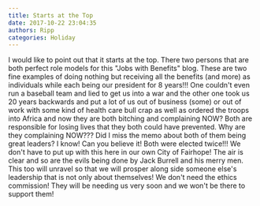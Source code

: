 ```yaml
---
title: Starts at the Top
date: 2017-10-22 23:04:35
authors: Ripp
categories: Holiday
---
```


 I would like to point out that it starts at the top. There two persons that are both perfect role models for this "Jobs with Benefits" blog. These are two fine examples of doing nothing  but receiving all the benefits (and more) as individuals while each being our president for 8 years!!! One couldn't even run a baseball team and lied to get us into a war and the other one took us 20 years backwards and put a lot of us out of business (some) or out of work with some kind of health care bull crap as well as ordered the troops into Africa and now they are both bitching and  complaining NOW? Both are responsible for losing lives that they both could have prevented.  Why are they complaining NOW???   Did I miss the memo about both of them being great leaders?  I know!  Can you believe it!  Both were elected twice!!! We don't have to put up with this here in our own City of Fairhope!  The air is clear and so are the evils being done by Jack Burrell and his merry men.  This too will unravel so that we will prosper along side someone else's leadership that is not only about themselves!  We don't need the ethics commission!  They will be  needing us very soon and we won't be there to support them!